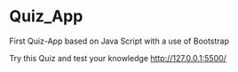 # Quiz_App

First Quiz-App based on Java Script with a use of Bootstrap

Try this Quiz and test your knowledge
http://127.0.0.1:5500/
